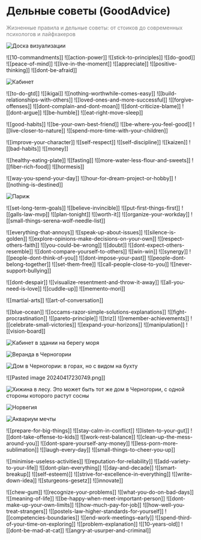 # Дельные советы (GoodAdvice)

<span style="color: hsl(0 0% 50%)">Жизненные правила и дельные советы: от стоиков до современных психологов и лайфхакеров</span>

<!--
- Я живу на Кипре, в Лимасоле.
- Я каждую неделю обедаю и гуляю со своей дочкой Полиной.
- Я зарабатываю 12 тыс. евро в месяц и больше.
- Каждые три месяца я провожу двухнедельный отпуск в разных странах – в любых, в каких захочу.
- Я разрабатываю Magic Notebook – настолько хорошую программу, что платную подписку на неё ежемесячно покупают сотни тысяч человек.
- Я здоров и красив (для своего возраста).
- У меня есть поместье в Черногории – «деревенька» как у Пашки
- Я настолько богат, что инвестирую в решение глобальных проблем человечества: войны, социальное расслоение, депопуляция и старение населения, загрязнение окружающей среды, гуманизация животноводства за счет альтер-мяса – НИОКР, экспериментальные образцы решений, внедрение и масштабирование.

1. Я очень крутой
2. Я люблю себя таким, какой я есть
3. Сегодня меня переполняет энергия и оптимизм
5. Я верю, что могу всё
4. У меня здоровое тело, блестящий ум, спокойный дух
6. Всё, что в моей жизни происходит, только к лучшему
7. Я строю свою жизнь сам
8. Я прощаю тех, кто причинил мне боль в прошлом, и мирно отдаляюсь от них
9. Я с радостью встречаю вызовы, и мой потенциал справиться с ними безграничен
-->

![Доска визуализации](https://i.imgur.com/BWyMaE9.png)

![[10-commandments]] <!-- Не делай другим того, что не пожелал бы себе -->
![[action-power]] <!-- Будь ответственным за собственную жизнь. Действуй -->
![[stick-to-principles]] <!-- Придерживайся своих принципов и ценностей -->
![[do-good]] <!-- Помогай, делись, делай добро. Но не жди награды -->
![[peace-of-mind]] <!-- Только спокойствие! Не парься и не злись -->
![[live-in-the-moment]] <!-- Живи сейчас… -->
![[appreciate]] <!-- Цени то, что имеешь… -->
![[positive-thinking]] <!-- Развивай позитивное мышление… -->
![[dont-be-afraid]] <!-- Не бойся и рискуй -->

![Кабинет](https://i.imgur.com/QojkKZ6.png)

![[to-do-gtd]] <!-- Планируй свою жизнь и веди списки дел -->
![[ikigai]] <!-- Делай то, что нравится, но за что готовы платить -->
![[nothing-worthwhile-comes-easy]] <!-- Что-то стоящее редко даётся легко… -->
![[build-relationships-with-others]] <!-- Наладь отношения с окружающими -->
![[loved-ones-and-more-successful]] <!-- Общайся с любимыми и успешными -->
![[forgive-offenses]] <!-- Прощай. Будь первым, кто улыбнётся -->
![[dont-complain-and-dont-moan]] <!-- Не жалуйся и не канючь -->
![[dont-criticize-blame]] <!-- Не обвиняй и не критикуй -->
![[dont-argue]] <!-- Не спорь -->
![[be-humble]] <!-- Будь скромнее -->
![[eat-right-move-sleep]] <!-- Правильно питайся, больше двигайся, высыпайся -->

![[good-habits]] <!-- Контрастный душ, дыхательные упражнения, медитация -->
![[be-your-own-best-friend]] <!-- Будь лучшим другом самому себе -->
![[be-where-you-feel-good]] <!-- Будь там, где тебе хорошо -->
![[live-closer-to-nature]] <!-- Живи ближе к природе -->
![[spend-more-time-with-your-children]] <!-- Проводи больше времени с детьми -->

![[improve-your-character]] <!-- Изучай и улучшай свой характер -->
![[self-respect]] <!-- Развивай самоуважение -->
![[self-discipline]] <!-- Развивай самодисциплину -->
![[kaizen]] <!-- Каждый день становись лучше -->
![[bad-habits]] <!-- Брось плохие привычки -->
![[money]] <!-- Не в деньгах счастье. Но с ними всё проще -->

![[healthy-eating-plate]] <!-- Гарвардская «тарелка здорового питания» -->
![[fasting]] <!-- Интервальное голодание или разгрузочный день -->
![[more-water-less-flour-and-sweets]] <!-- Больше воды, меньше выпечки -->
![[fiber-rich-food]] <!-- Каждый день: фасоль, яблоки и цельнозерновой хлеб  -->
![[hormesis]] <!-- Знай меру -->

![[way-you-spend-your-day]] <!-- Как живёшь обычный день, так и всю жизнь -->
![[hour-for-dream-project-or-hobby]] <!-- Час в день – на увлечение / проект -->
![[nothing-is-destined]] <!-- Ничто не предначертано -->

![Париж](https://i.imgur.com/jy6a1R0.jpeg)

![[set-long-term-goals]] <!-- Ставь стратегические цели -->
![[believe-invincible]] <!-- Верь в то, что ты непобедим -->
![[put-first-things-first]] <!-- Делай важные и несрочные дела -->
![[galls-law-mvp]] <!-- Начинай с MVP -->
![[plan-tonight]] <!-- Планируй вечером, подводи итоги утром -->
![[worth-it]] <!-- Стоит ли оно того? -->
![[organize-your-workday]] <!-- Организуй свой рабочий день -->
![[small-things-serena-wolf-needle-list]] <!-- Час в неделю на мелкие дела -->

![[everything-that-annoys]] <!-- То, что раздражает в других, может… -->
![[speak-up-about-issues]] <!-- О проблемах говори прямо -->
![[silence-is-golden]] <!-- Молчание золото -->
![[explore-opinions-make-decisions-on-your-own]] <!-- Слушай, но решай сам -->
![[respect-others-faith]] <!-- Уважай чужую веру -->
![[you-could-be-wrong]] <!-- Ты тоже можешь быть неправ -->
![[doubt]] <!-- Сомневайся даже в том, что хорошо знаешь -->
![[dont-expect-others-resemble]] <!-- Не требуй сходства с собой -->
![[dont-compare-yourself-to-others]] <!-- Не сравнивай себя с другими -->
![[win-win]] <!-- Выбирай стратегию обоюдной выгоды -->
![[synergy]] <!-- Ищи возможности синергии -->
![[people-dont-think-of-you]] <!-- Люди заняты собой и не думают о тебе -->
![[dont-impose-your-past]] <!-- Не навязывай свое прошлое -->
![[people-dont-belong-together]] <!-- Люди не принадлежат друг другу -->
![[set-them-free]] <!-- Всегда отпускай уходящих -->
![[call-people-close-to-you]] <!-- Звони и пиши близким -->
![[never-support-bullying]] <!-- Никогда не участвуй в травле -->

![[dont-despair]] <!-- Не унывай -->
![[visualize-resentment-and-throw-it-away]] <!-- Представь обиду и выбрось -->
![[all-you-need-is-love]] <!-- Ведь всё, что нам нужно, - это только любовь -->
![[cuddle-up]] <!-- Обнимайся не менее 8 раз за день. -->
![[memento-mori]] <!-- Думай о смерти -->

![[martial-arts]] <!-- Занимайся единоборствами -->
![[art-of-conversation]] <!-- Совершенствуй искусство беседы -->

![[blue-ocean]] <!-- Ищи области с низкой конкуренцией -->
![[occams-razor-simple-solutions-explanations]] <!-- Самое простое – верное -->
![[fight-procrastination]] <!-- Борись с прокрастинацией -->
![[pareto-principle]] <!-- Применяй правило Парето при выборе задачи  -->
![[triz]] <!-- Используй теорию решения изобретательских задач -->
![[remember-achievements]] <!-- Помни о достижениях -->
![[celebrate-small-victories]] <!-- Празднуй даже маленькие победы -->
![[expand-your-horizons]] <!-- Расширяй кругозор и больше общайся -->
![[manipulation]] <!-- Не давай собой манипулировать -->
![[vision-board]] <!-- Заведи доску визуализации -->

![Кабинет в здании на берегу моря](https://i.imgur.com/fWOe5Rp.jpeg)

![Веранда в Черногории](https://i.imgur.com/OdA0mMS.jpeg)

![Дом в Черногории: в горах, но с видом на бухту](https://i.imgur.com/42s7SXW.jpeg)

![[Pasted image 20240417230749.png]]

![Хижина в лесу. Это может быть тот же дом в Черногории, с одной стороны которого растут сосны](https://i.imgur.com/yhR2hZX.jpeg)

![Норвегия](https://i.imgur.com/HSfn0ci.jpeg)

![Аквариум мечты](https://i.imgur.com/ZUwpVU4.jpeg)

![[prepare-for-big-things]] <!-- Заранее готовься к большим событиям -->
![[stay-calm-in-conflict]] <!-- Техники сохранения спокойствия в конфликтах -->
![[listen-to-your-gut]] <!-- Слушай внутренний голос -->
![[dont-take-offense-to-kids]] <!-- Не обижайся на детей -->
![[work-rest-balance]] <!-- Не перерабытывай, но и бездельничай в меру -->
![[clean-up-the-mess-around-you]] <!-- Наведи порядок вокруг себя -->
![[dont-spare-yourself-any-money]] <!-- Не жалей на себя денег -->
![[less-porn-more-sublimation]] <!-- Меньше порно, больше сублимации -->
![[laugh-every-day]] <!-- Смейся каждый день -->
![[small-things-to-cheer-you-up]] <!-- Приятные мелочи для настроения -->

![[minimise-useless-activities]] <!-- Минимизируй бесполезные занятия -->
![[reputation-for-reliability]] <!-- Поддерживай репутацию надежного человека-->
![[add-variety-to-your-life]] <!-- Добавь разнообразия в свою жизнь -->
![[dont-plan-everything]] <!-- Не планируй и не жди всё подряд -->
![[day-and-decade]] <!-- Люди не дооценивают то, что можно достичь за 10 лет -->
![[smart-breakup]] <!-- Расставайтесь по-хорошему -->
![[self-esteem)]] <!-- Проводи самооценку -->
![[strive-for-excellence-in-everything]] <!-- Стремись к совершенству -->
![[write-down-idea]] <!-- Записывай свои идеи -->
![[sturgeons-gesetz]] <!-- 90% всего – хлам, ищи оставшиеся 10% -->
![[innovate]] <!-- Кто-то же должен изобретать фантастические вещи… -->

![[chew-gum]] <!-- Жуй жвачку, чтобы успокоиться -->
![[recognize-your-problems]] <!-- Чтобы осознать свои проблемы… -->
![[what-you-do-on-bad-days]] <!-- То, что ты делаешь в плохие дни, важнее… -->
![[meaning-of-life]] <!-- Чтобы не мучиться экзистенциальными вопросами… -->
![[be-happy-when-meet-important-person]] <!-- Будь счастлив при встрече -->
![[dont-make-up-your-own-limits]] <!-- Не придумывай себе границы -->
![[how-much-pay-for-job]] <!-- Когда не знаешь, сколько заплатить человеку… -->
![[how-well-you-treat-strangers]] <!-- О тебе судят по тому, как ты… -->
![[postels-law-higher-standards-for-yourself]] <!-- Будь к себе строже -->
![[competencies-boundaries]] <!-- Знай границы своих компетенций -->
![[end-work-meetings-early]] <!-- Заканчивай рабочие встречи пораньше -->
![[spend-third-of-your-time-on-exploring]] <!-- Трать треть времени на новое -->
![[problem-explanation]] <!-- Объясняй свои сложности -->
![[10-years-old]] <!-- Люди идеализируют время, когда им было 10 лет -->
![[dont-be-mad-at-cat]] <!-- Не злись на кошку -->
![[angry-at-usurper-and-criminal]] <!-- А на Путена злиться – это нормально -->
